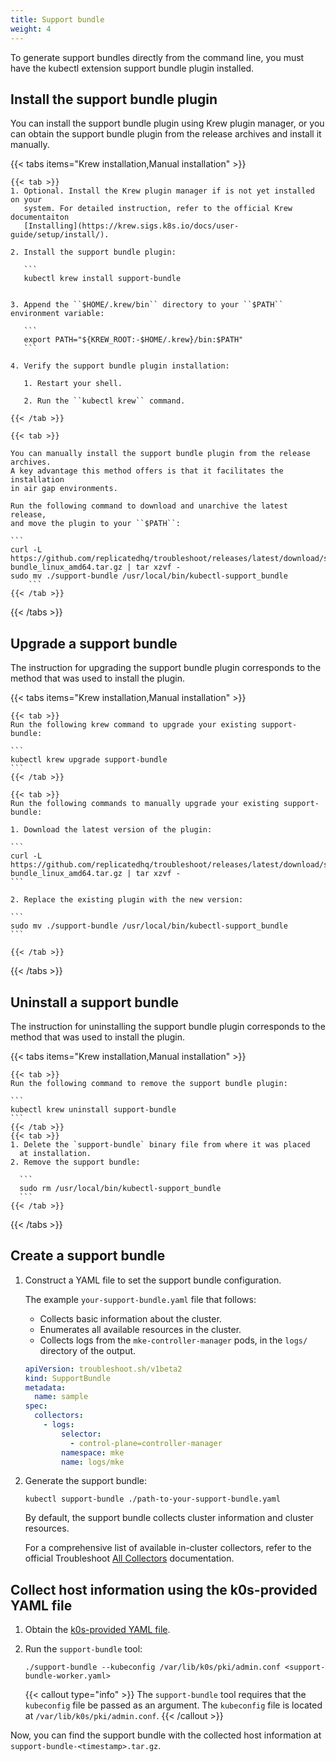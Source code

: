 ```yaml
---
title: Support bundle
weight: 4
---
```


To generate support bundles directly from the command line, you must have the
kubectl extension support bundle plugin installed.

## Install the support bundle plugin

You can install the support bundle plugin using Krew plugin manager, or you can
obtain the support bundle plugin from the release archives and install it manually.

{{< tabs items="Krew installation,Manual installation" >}}

    {{< tab >}}
    1. Optional. Install the Krew plugin manager if is not yet installed on your
       system. For detailed instruction, refer to the official Krew documentaiton
       [Installing](https://krew.sigs.k8s.io/docs/user-guide/setup/install/).
    
    2. Install the support bundle plugin:
        
       ```
       kubectl krew install support-bundle


    3. Append the ``$HOME/.krew/bin`` directory to your ``$PATH`` environment variable:

       ```
       export PATH="${KREW_ROOT:-$HOME/.krew}/bin:$PATH"
       ```

    4. Verify the support bundle plugin installation:

       1. Restart your shell.

       2. Run the ``kubectl krew`` command.
    
    {{< /tab >}}
    
    {{< tab >}}
    
    You can manually install the support bundle plugin from the release archives.
    A key advantage this method offers is that it facilitates the installation
    in air gap environments.
    
    Run the following command to download and unarchive the latest release,
    and move the plugin to your ``$PATH``:
    
    ```
    curl -L https://github.com/replicatedhq/troubleshoot/releases/latest/download/support-bundle_linux_amd64.tar.gz | tar xzvf -
    sudo mv ./support-bundle /usr/local/bin/kubectl-support_bundle
        ```
    {{< /tab >}}

{{< /tabs >}}

## Upgrade a support bundle

The instruction for upgrading the support bundle plugin corresponds to the
method that was used to install the plugin. 

{{< tabs items="Krew installation,Manual installation" >}}

    {{< tab >}}
    Run the following krew command to upgrade your existing support-bundle:
   
    ```
    kubectl krew upgrade support-bundle
    ```
    {{< /tab >}}

    {{< tab >}}
    Run the following commands to manually upgrade your existing support-bundle:
    
    1. Download the latest version of the plugin:

    ```
    curl -L https://github.com/replicatedhq/troubleshoot/releases/latest/download/support-bundle_linux_amd64.tar.gz | tar xzvf -
    ```

    2. Replace the existing plugin with the new version:

    ```
    sudo mv ./support-bundle /usr/local/bin/kubectl-support_bundle
    ```

    {{< /tab >}}

{{< /tabs >}}

## Uninstall a support bundle

The instruction for uninstalling the support bundle plugin corresponds to the
method that was used to install the plugin. 

{{< tabs items="Krew installation,Manual installation" >}}

    {{< tab >}}
    Run the following command to remove the support bundle plugin:
    
    ```
    kubectl krew uninstall support-bundle
    ```
    {{< /tab >}}
    {{< tab >}}
    1. Delete the `support-bundle` binary file from where it was placed
      at installation. 
    2. Remove the support bundle:
    
      ```
      sudo rm /usr/local/bin/kubectl-support_bundle
      ```
    {{< /tab >}}
  
{{< /tabs >}}

## Create a support bundle

1. Construct a YAML file to set the support bundle configuration.

    The example ``your-support-bundle.yaml`` file that follows:
    
    - Collects basic information about the cluster.
    - Enumerates all available resources in the cluster.
    - Collects logs from the ``mke-controller-manager`` pods, in the ``logs/`` directory of the output.
    
    ```yaml
    apiVersion: troubleshoot.sh/v1beta2
    kind: SupportBundle
    metadata:
      name: sample
    spec:
      collectors:
        - logs:
            selector:
              - control-plane=controller-manager
            namespace: mke
            name: logs/mke
    ```

2. Generate the support bundle:

    ```
    kubectl support-bundle ./path-to-your-support-bundle.yaml
    ```

   By default, the support bundle collects cluster information and cluster resources.
    
   For a comprehensive list of available in-cluster collectors, refer to the official
   Troubleshoot [All Collectors](https://troubleshoot.sh/docs/collect/all/)
   documentation.

## Collect host information using the k0s-provided YAML file

1. Obtain the [k0s-provided YAML
   file](https://docs.k0sproject.io/stable/support-bundle-worker.yaml).

2. Run the `support-bundle` tool:

    ```shell
    ./support-bundle --kubeconfig /var/lib/k0s/pki/admin.conf <support-bundle-worker.yaml>
    ```

   {{< callout type="info" >}}
     The `support-bundle` tool requires that the `kubeconfig` file be passed as
     an argument. The `kubeconfig` file is located at
     `/var/lib/k0s/pki/admin.conf`.
   {{< /callout >}}

Now, you can find the support bundle with the collected host information at `support-bundle-<timestamp>.tar.gz`.
